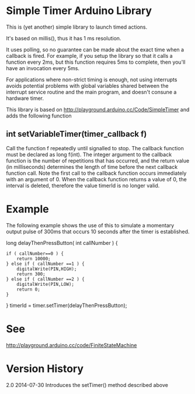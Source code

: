 Simple Timer Arduino Library
============================

This is (yet another) simple library to launch timed actions.

It's based on millis(), thus it has 1 ms resolution.

It uses polling, so no guarantee can be made about the exact time when a callback is fired. For example, if you setup the library so that it calls a function every 2ms, but this function requires 5ms to complete, then you'll have an invocation every 5ms.

For applications where non-strict timing is enough, not using interrupts avoids potential problems with global variables shared between the interrupt service routine and the main program, and doesn't consune a hardware timer. 

This library is based on http://playground.arduino.cc/Code/SimpleTimer and adds the following function

int setVariableTimer(timer_callback f)
--------------------------------------

Call the function f repeatedly until signalled to stop. The callback function must be declared as long f(int). The integer argument to the callback function is the number of repetitions that has occurred, and the return value (in milliseconds) determines the length of time before the next callback function call. Note the first call to the callback function occurs immediately with an argument of 0. When the callback function returns a value of 0, the interval is deleted, therefore the value timerId is no longer valid.

Example
=======

The following example shows the use of this to simulate a momentary output pulse of 300ms that occurs 10 seconds after the timer is established.

long delayThenPressButton( int callNumber ) {

	if ( callNumber==0 ) {
		return 10000;
	} else if ( callNumber ==1 ) {
		digitalWrite(PIN,HIGH);
		return 300;
	} else if ( callNumber ==2 ) {
		digitalWrite(PIN,LOW);
		return 0;
	}	
}
timerId = timer.setTimer(delayThenPressButton);

See
===

http://playground.arduino.cc/code/FiniteStateMachine

Version History
===============

2.0 2014-07-30 Introduces the setTimer() method described above



